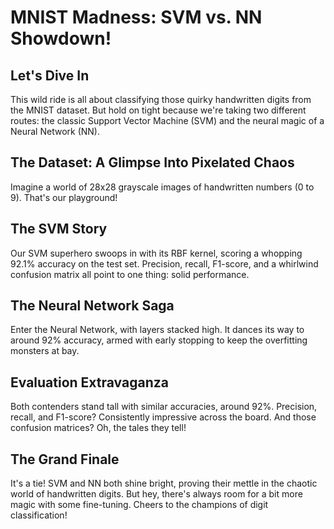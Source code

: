 # MNIST Madness: SVM vs. NN Showdown!

## Let's Dive In
This wild ride is all about classifying those quirky handwritten digits from the MNIST dataset. But hold on tight because we're taking two different routes: the classic Support Vector Machine (SVM) and the neural magic of a Neural Network (NN).

## The Dataset: A Glimpse Into Pixelated Chaos
Imagine a world of 28x28 grayscale images of handwritten numbers (0 to 9). That's our playground!

## The SVM Story
Our SVM superhero swoops in with its RBF kernel, scoring a whopping 92.1% accuracy on the test set. Precision, recall, F1-score, and a whirlwind confusion matrix all point to one thing: solid performance.

## The Neural Network Saga
Enter the Neural Network, with layers stacked high. It dances its way to around 92% accuracy, armed with early stopping to keep the overfitting monsters at bay.

## Evaluation Extravaganza
Both contenders stand tall with similar accuracies, around 92%. Precision, recall, and F1-score? Consistently impressive across the board. And those confusion matrices? Oh, the tales they tell!

## The Grand Finale
It's a tie! SVM and NN both shine bright, proving their mettle in the chaotic world of handwritten digits. But hey, there's always room for a bit more magic with some fine-tuning. Cheers to the champions of digit classification!
